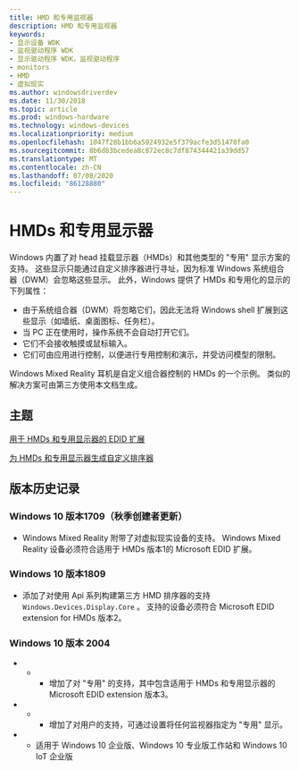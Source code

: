 ```yaml
---
title: HMD 和专用监视器
description: HMD 和专用监视器
keywords:
- 显示设备 WDK
- 监视驱动程序 WDK
- 显示驱动程序 WDK，监视驱动程序
- monitors
- HMD
- 虚拟现实
ms.author: windowsdriverdev
ms.date: 11/30/2018
ms.topic: article
ms.prod: windows-hardware
ms.technology: windows-devices
ms.localizationpriority: medium
ms.openlocfilehash: 1047f28b1bb6a5924932e5f379acfe3d51470fa0
ms.sourcegitcommit: 8b6d83bcedea8c872ec8c7df874344421a39dd57
ms.translationtype: MT
ms.contentlocale: zh-CN
ms.lasthandoff: 07/08/2020
ms.locfileid: "86128880"
---
```

# <a name="hmds-and-specialized-displays"></a>HMDs 和专用显示器

Windows 内置了对 head 挂载显示器（HMDs）和其他类型的 "专用" 显示方案的支持。 这些显示只能通过自定义排序器进行寻址，因为标准 Windows 系统组合器（DWM）会忽略这些显示。 此外，Windows 提供了 HMDs 和专用化的显示的下列属性：

* 由于系统组合器（DWM）将忽略它们，因此无法将 Windows shell 扩展到这些显示（如墙纸、桌面图标、任务栏）。
* 当 PC 正在使用时，操作系统不会自动打开它们。
* 它们不会接收触摸或鼠标输入。
* 它们可由应用进行控制，以便进行专用控制和演示，并受访问模型的限制。

Windows Mixed Reality 耳机是自定义组合器控制的 HMDs 的一个示例。 类似的解决方案可由第三方使用本文档生成。

## <a name="topics"></a>主题

[用于 HMDs 和专用显示器的 EDID 扩展](specialized-monitors-edid-extension.md)

[为 HMDs 和专用显示器生成自定义排序器](specialized-monitors-compositor.md)

## <a name="version-history"></a>版本历史记录

### <a name="windows-10-version-1709-fall-creators-update"></a>Windows 10 版本1709（秋季创建者更新）

* Windows Mixed Reality 附带了对虚拟现实设备的支持。 Windows Mixed Reality 设备必须符合适用于 HMDs 版本1的 Microsoft EDID 扩展。

### <a name="windows-10-version-1809"></a>Windows 10 版本1809

* 添加了对使用 Api 系列构建第三方 HMD 排序器的支持 `Windows.Devices.Display.Core` 。 支持的设备必须符合 Microsoft EDID extension for HMDs 版本2。

### <a name="windows-10-version-2004"></a>Windows 10 版本 2004

* * * 增加了对 "专用" 的支持，其中包含适用于 HMDs 和专用显示器的 Microsoft EDID extension 版本3。
* * * 增加了对用户的支持，可通过设置将任何监视器指定为 "专用" 显示。

* * 适用于 Windows 10 企业版、Windows 10 专业版工作站和 Windows 10 IoT 企业版
